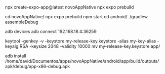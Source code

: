 npx create-expo-app@latest novoAppNative
npx expo prebuild

cd novoAppNative/
npx expo prebuild
npm start
cd android/
./gradlew assembleDebug

adb devices
adb connect 192.168.18.4:36259

keytool -genkey -v -keystore my-release-key.keystore -alias my-key-alias -keyalg RSA -keysize 2048 -validity 10000
mv my-release-key.keystore app/

adb install /home/david/Documentos/apps/novoAppNative/android/app/build/outputs/apk/debug/app-x86-debug.apk